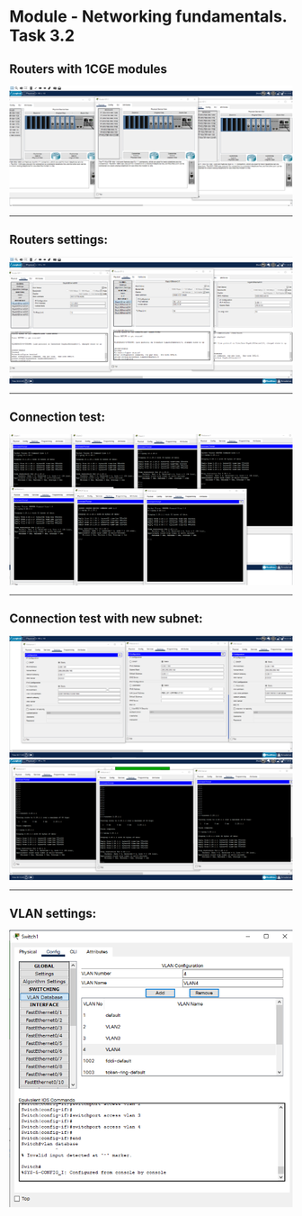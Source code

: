 # Module - Networking fundamentals. Task 3.2
## Routers with 1CGE modules
![](content/CPT2.1.png)
___
## Routers settings:
![](content/CPT2.2.png)
___
## Connection test:
![](content/CPT2.3.png) 
___
## Connection test with new subnet:
![](content/CPT2.4.png)
![](content/CPT2.5.png)
___
## VLAN settings:
![](content/CPT2.6.png)